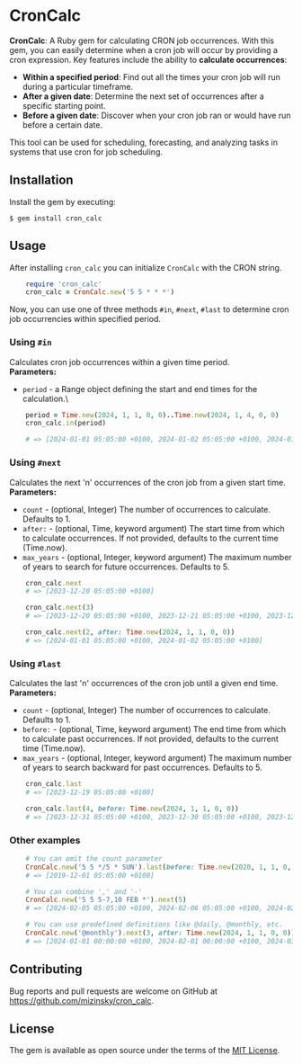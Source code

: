 # CronCalc

**CronCalc**: A Ruby gem for calculating CRON job occurrences. With this gem, you can easily determine when a cron job will occur by providing a cron expression. Key features include the ability to **calculate occurrences**:
- **Within a specified period**: Find out all the times your cron job will run during a particular timeframe.
- **After a given date**: Determine the next set of occurrences after a specific starting point.
- **Before a given date**: Discover when your cron job ran or would have run before a certain date.

This tool can be used for scheduling, forecasting, and analyzing tasks in systems that use cron for job scheduling.

## Installation

Install the gem by executing:

    $ gem install cron_calc

## Usage

After installing `cron_calc` you can initialize `CronCalc` with the CRON string.

```ruby
    require 'cron_calc'
    cron_calc = CronCalc.new('5 5 * * *')
```

Now, you can use one of three methods `#in`, `#next`, `#last` to determine cron job occurrencies within specified period.

### Using `#in`

Calculates cron job occurrences within a given time period.\
**Parameters:**
- `period` - a Range object defining the start and end times for the calculation.\


```ruby
    period = Time.new(2024, 1, 1, 0, 0)..Time.new(2024, 1, 4, 0, 0)
    cron_calc.in(period)

    # => [2024-01-01 05:05:00 +0100, 2024-01-02 05:05:00 +0100, 2024-01-03 05:05:00 +0100]
```

### Using `#next`

Calculates the next 'n' occurrences of the cron job from a given start time.\
**Parameters:**
- `count` - (optional, Integer) The number of occurrences to calculate. Defaults to 1.
- `after:` - (optional, Time, keyword argument) The start time from which to calculate occurrences. If not provided, defaults to the current time (Time.now).
- `max_years` - (optional, Integer, keyword argument) The maximum number of years to search for future occurrences. Defaults to 5.

```ruby
    cron_calc.next
    # => [2023-12-20 05:05:00 +0100]

    cron_calc.next(3)
    # => [2023-12-20 05:05:00 +0100, 2023-12-21 05:05:00 +0100, 2023-12-22 05:05:00 +0100]

    cron_calc.next(2, after: Time.new(2024, 1, 1, 0, 0))
    # => [2024-01-01 05:05:00 +0100, 2024-01-02 05:05:00 +0100]
```

### Using `#last`

Calculates the last 'n' occurrences of the cron job until a given end time.\
**Parameters:**
- `count` - (optional, Integer) The number of occurrences to calculate. Defaults to 1.
- `before:` - (optional, Time, keyword argument) The end time from which to calculate past occurrences. If not provided, defaults to the current time (Time.now).
- `max_years` - (optional, Integer, keyword argument) The maximum number of years to search backward for past occurrences. Defaults to 5.

```ruby
    cron_calc.last
    # => [2023-12-19 05:05:00 +0100]

    cron_calc.last(4, before: Time.new(2024, 1, 1, 0, 0))
    # => [2023-12-31 05:05:00 +0100, 2023-12-30 05:05:00 +0100, 2023-12-29 05:05:00 +0100, 2023-12-28 05:05:00 +0100]
```

### Other examples

```ruby
    # You can omit the count parameter
    CronCalc.new('5 5 */5 * SUN').last(before: Time.new(2020, 1, 1, 0, 0))
    # => [2019-12-01 05:05:00 +0100]

    # You can combine ',' and '-'
    CronCalc.new('5 5 5-7,10 FEB *').next(5)
    # => [2024-02-05 05:05:00 +0100, 2024-02-06 05:05:00 +0100, 2024-02-07 05:05:00 +0100, 2024-02-10 05:05:00 +0100, 2025-02-05 05:05:00 +0100]

    # You can use predefined definitions like @daily, @monthly, etc.
    CronCalc.new('@monthly').next(3, after: Time.new(2024, 1, 1, 0, 0))
    # => [2024-01-01 00:00:00 +0100, 2024-02-01 00:00:00 +0100, 2024-03-01 00:00:00 +0100]
```

## Contributing

Bug reports and pull requests are welcome on GitHub at https://github.com/mizinsky/cron_calc.

## License

The gem is available as open source under the terms of the [MIT License](https://opensource.org/licenses/MIT).
